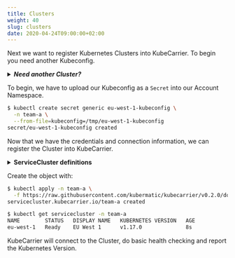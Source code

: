 ```yaml
---
title: Clusters
weight: 40
slug: clusters
date: 2020-04-24T09:00:00+02:00
---
```


Next we want to register Kubernetes Clusters into KubeCarrier.
To begin you need another Kubeconfig.

<details>
<summary><b><i>Need another Cluster?</i></b></summary>
<br>

If you don't have another Kubernetes Cluster, just go back to [0. Requirements](#0-requirements) and create another cluster with Kind.
In this example we will use the name `eu-west-1` for this new cluster.

When you create another cluster with Kind, you have to work with the **internal** Kubeconfig of the cluster, see command below:

`kind get kubeconfig --internal --name eu-west-1 > /tmp/eu-west-1-kubeconfig`

This will replace the default `localhost:xxxx` address with the container's IP address, allowing KubeCarrier to talk with the other kind cluster.

{{% notice warning %}}
When creating a new cluster with `kind` your active context will be switched to the newly created cluster.
Check `kubectl config current-context` and use `kubectl config use-context` to switch back to the right cluster.
{{% /notice %}}

</details>

To begin, we have to upload our Kubeconfig as a `Secret` into our Account Namespace.

```bash
$ kubectl create secret generic eu-west-1-kubeconfig \
  -n team-a \
  --from-file=kubeconfig=/tmp/eu-west-1-kubeconfig
secret/eu-west-1-kubeconfig created
```

Now that we have the credentials and connection information, we can register the Cluster into KubeCarrier.

<details>
<summary><b>ServiceCluster definitions</b></summary>

```yaml
apiVersion: kubecarrier.io/v1alpha1
kind: ServiceCluster
metadata:
  name: eu-west-1
spec:
  metadata:
    displayName: EU West 1
  kubeconfigSecret:
    name: eu-west-1-kubeconfig
```
</details>

Create the object with:

```bash
$ kubectl apply -n team-a \
  -f https://raw.githubusercontent.com/kubermatic/kubecarrier/v0.2.0/docs/manifests/servicecluster.yaml
servicecluster.kubecarrier.io/team-a created

$ kubectl get servicecluster -n team-a
NAME        STATUS   DISPLAY NAME   KUBERNETES VERSION   AGE
eu-west-1   Ready    EU West 1      v1.17.0              8s
```

KubeCarrier will connect to the Cluster, do basic health checking and report the Kubernetes Version.
